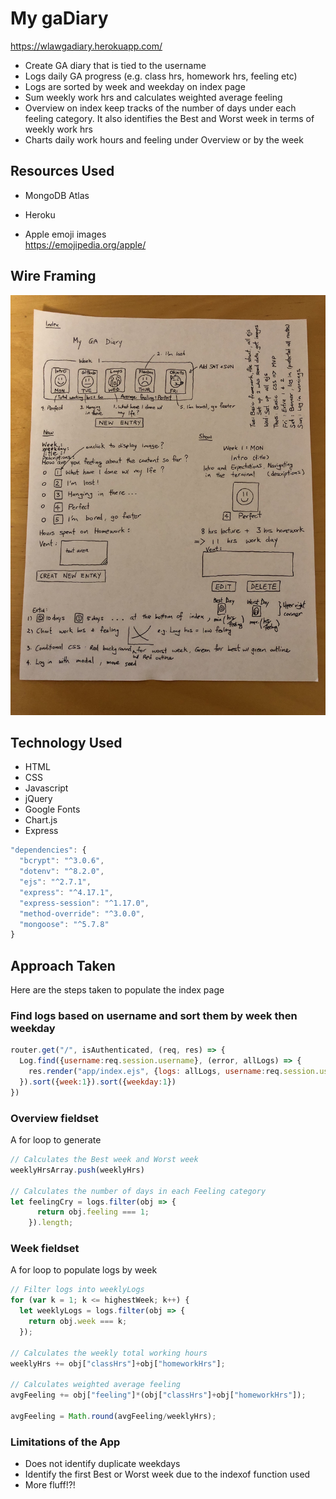 # My gaDiary
https://wlawgadiary.herokuapp.com/

* Create GA diary that is tied to the username
* Logs daily GA progress (e.g. class hrs, homework hrs, feeling etc)
* Logs are sorted by week and weekday on index page
* Sum weekly work hrs and calculates weighted average feeling
* Overview on index keep tracks of the number of days under each feeling category.  It also identifies the Best and Worst week in terms of weekly work hrs
* Charts daily work hours and feeling under Overview or by the week

## Resources Used

* MongoDB Atlas

* Heroku

* Apple emoji images   
https://emojipedia.org/apple/      

## Wire Framing
![wire framing](public/img/wireFraming.jpg)

## Technology Used
* HTML
* CSS   
* Javascript
* jQuery  
* Google Fonts
* Chart.js
* Express
```javascript
"dependencies": {
  "bcrypt": "^3.0.6",
  "dotenv": "^8.2.0",
  "ejs": "^2.7.1",
  "express": "^4.17.1",
  "express-session": "^1.17.0",
  "method-override": "^3.0.0",
  "mongoose": "^5.7.8"
}
```

## Approach Taken
Here are the steps taken to populate the index page

### Find logs based on username and sort them by week then weekday
```javascript
router.get("/", isAuthenticated, (req, res) => {
  Log.find({username:req.session.username}, (error, allLogs) => {
    res.render("app/index.ejs", {logs: allLogs, username:req.session.username});
  }).sort({week:1}).sort({weekday:1})
})
```
### Overview fieldset
A for loop to generate  
```javascript
// Calculates the Best week and Worst week
weeklyHrsArray.push(weeklyHrs)

// Calculates the number of days in each Feeling category
let feelingCry = logs.filter(obj => {
      return obj.feeling === 1;
    }).length;
```

### Week fieldset
A for loop to populate logs by week  
```javascript
// Filter logs into weeklyLogs
for (var k = 1; k <= highestWeek; k++) {
  let weeklyLogs = logs.filter(obj => {
    return obj.week === k;
  });

// Calculates the weekly total working hours
weeklyHrs += obj["classHrs"]+obj["homeworkHrs"];

// Calculates weighted average feeling
avgFeeling += obj["feeling"]*(obj["classHrs"]+obj["homeworkHrs"]);

avgFeeling = Math.round(avgFeeling/weeklyHrs);
```

### Limitations of the App
* Does not identify duplicate weekdays
* Identify the first Best or Worst week due to the indexof function used
* More fluff!?!
